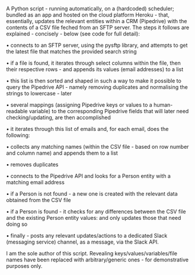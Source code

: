 A Python script - running automatically, on a (hardcoded) scheduler; bundled as an app and hosted on the cloud platform Heroku - that, essentially, updates the relevant entities within a CRM (Pipedrive) with the contents of a CSV file feched from an SFTP server. The steps it follows are explained - concisely - below (see code for full detail):

• connects to an SFTP server, using the pysftp library, and attempts to get the latest file that matches the provided search string

• if a file is found, it iterates through select columns within the file, then their respective rows - and appends its values (email addresses) to a list

• this list is then sorted and shaped in such a way to make it possible to query the Pipedrive API - namely removing duplicates and normalising the strings to lowercase - later

• several mappings (assigning Pipedrive keys or values to a human-readable variable) to the corresponding Pipedrive fields that will later need checking/updating, are then accomplished

• it iterates through this list of emails and, for each email, does the following:

• collects any matching names (within the CSV file - based on row number and column name) and appends them to a list

• removes duplicates 

• connects to the Pipedrive API and looks for a Person entity with a matching email address

• if a Person is not found - a new one is created with the relevant data obtained from the CSV file

• if a Person is found - it checks for any differences between the CSV file and the existing Person entity values: and only updates those that need doing so

• finally - posts any relevant updates/actions to a dedicated Slack (messaging service) channel, as a message, via the Slack API.

I am the sole author of this script. Revealing keys/values/variables/file names have been replaced with arbitrary/generic ones - for demonstrative purposes only.
